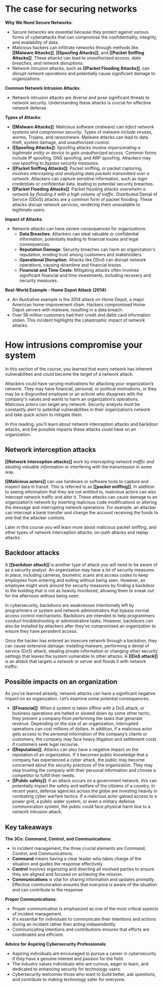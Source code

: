 # The case for securing networks

**Why We Need Secure Networks**:
- Secure networks are essential because they protect against various forms of cyberattacks that can compromise the confidentiality, integrity, and availability of data.
- Malicious hackers can infiltrate networks through methods like **[[Malware Attacks]]**, **[[Spoofing Attacks]]**, and **[[Packet Sniffing Attacks]]**. These attacks can lead to *unauthorized access, data breaches, and network disruptions*.
- Network intrusion attacks, such as **[[Packet Flooding Attacks]]**, can *disrupt network operations* and potentially cause significant damage to organizations.

**Common Network Intrusion Attacks**:
- Network intrusion attacks are diverse and pose significant threats to network security. Understanding these attacks is crucial for effective network defense.

**Types of Attacks**:
- **[[Malware Attacks]]**: Malicious software (malware) can *infect network systems and compromise security*. Types of malware include viruses, worms, Trojans, and ransomware. Malware attacks can lead to data theft, system damage, and unauthorized control.
- **[[Spoofing Attacks]]**: Spoofing attacks involve *impersonating a legitimate entity or device to gain unauthorized access*. Common forms include IP spoofing, DNS spoofing, and ARP spoofing. Attackers may use spoofing to *bypass security measures*.
- **[[Packet Sniffing Attacks]]**: Packet sniffing, or packet capturing, *involves intercepting and analyzing data packets transmitted over a network*. Attackers can capture sensitive information, such as login credentials or confidential data, leading to potential security breaches.
- **[[Packet Flooding Attacks]]**: Packet flooding attacks *overwhelm a network by flooding it with a high volume of traffic*. Distributed Denial of Service (DDoS) attacks are a common form of packet flooding. These attacks disrupt network services, rendering them unavailable to legitimate users.

**Impact of Attacks**:
- Network attacks can have severe consequences for organizations:
   - **Data Breaches**: Attackers can steal valuable or confidential information, potentially leading to financial losses and legal consequences.
   - **Reputation Damage**: Security breaches can harm an organization's reputation, eroding trust among customers and stakeholders.
   - **Operational Disruption**: Attacks like DDoS can disrupt network operations, causing downtime and financial losses.
   - **Financial and Time Costs**: Mitigating attacks often involves significant financial and time investments, including recovery and security measures.

**Real-World Example - Home Depot Attack (2014)**:
- An illustrative example is the 2014 attack on Home Depot, a major American home-improvement chain. Hackers compromised Home Depot servers with malware, resulting in a data breach.
- Over 56 million customers had their credit and debit card information stolen. This incident highlights the catastrophic impact of network attacks.

# How intrusions compromise your system

In this section of the course, you learned that every network has inherent vulnerabilities and could become the target of a network attack.

Attackers could have varying motivations for attacking your organization’s network. They may have financial, personal, or political motivations, or they may be a disgruntled employee or an activist who disagrees with the company's values and wants to harm an organization’s operations. Malicious actors can target any network. Security analysts must be constantly alert to potential vulnerabilities in their organization’s network and take quick action to mitigate them.

In this reading, you’ll learn about network interception attacks and backdoor attacks, and the possible impacts these attacks could have on an organization.

## Network interception attacks 

**[[Network interception attacks]]** work by *intercepting network traffic and stealing valuable information* or interfering with the transmission in some way.

**[[Malicious actors]]** can use hardware or software tools to capture and inspect data in transit. This is referred to as **[[packet sniffing]]**. In addition to seeing information that they are not entitled to, malicious actors can also intercept network traffic and alter it. These attacks can cause damage to an organization’s network by inserting malicious code modifications or altering the message and interrupting network operations. For example, an attacker can intercept a bank transfer and change the account receiving the funds to one that the attacker controls.

Later in this course you will learn more about malicious packet sniffing, and other types of network interception attacks: on-path attacks and replay attacks.

## Backdoor attacks

A **[[backdoor attack]]** is another type of attack you will need to be aware of as a security analyst. An organization may have a lot of security measures in place, including cameras, biometric scans and access codes to keep employees from entering and exiting without being seen. However, an employee might work around the security measures by finding a backdoor to the building that is not as heavily monitored, allowing them to sneak out for the afternoon without being seen. 

In cybersecurity, backdoors are weaknesses intentionally left by programmers or system and network administrators that bypass normal access control mechanisms. Backdoors are intended to help programmers conduct troubleshooting or administrative tasks. However, backdoors can also be installed by attackers after they’ve compromised an organization to ensure they have persistent access.

Once the hacker has entered an insecure network through a backdoor, they can cause extensive damage: installing malware, performing a denial of service (DoS) attack, stealing private information or changing other security settings that leaves the system vulnerable to other attacks. A **[[DoS attack]]** is an attack that targets a network or server and floods it with network traffic.

## Possible impacts on an organization

As you’ve learned already, network attacks can have a significant negative impact on an organization. Let’s examine some potential consequences.

- **[[Financial]]**: When a system is taken offline with a DoS attack, or business operations are halted or slowed down by some other tactic, they prevent a company from performing the tasks that generate revenue. Depending on the size of an organization, interrupted operations can cost millions of dollars. In addition, if a malicious actor gets access to the personal information of the company’s clients or customers, the company may face heavy litigation and settlement costs if customers seek legal recourse.
- **[[Reputation]]**: Attacks can also have a negative impact on the reputation of an organization. If it becomes public knowledge that a company has experienced a cyber attack, the public may become concerned about the security practices of the organization. They may stop trusting the company with their personal information and choose a competitor to fulfill their needs.
- **[[Public safety]]**: If an attack occurs on a government network, this can potentially impact the safety and welfare of the citizens of a country. In recent years, defense agencies across the globe are investing heavily in combating cyber warfare tactics. If a malicious actor gained access to a power grid, a public water system, or even a military defense communication system, the public could face physical harm due to a network intrusion attack.

## Key takeaways

**The 3Cs: Command, Control, and Communications**:
- In incident management, the three crucial elements are Command, Control, and Communications.
- **Command** means having a clear leader who takes charge of the situation and guides the response effectively.
- **Control** involves organizing and directing all involved parties to ensure they are aligned and focused on achieving the mission.
- **Communications** is vital for sharing information and updates promptly. Effective communication ensures that everyone is aware of the situation and can contribute to the response.

**Proper Communications**:
- Proper communication is emphasized as one of the most critical aspects of incident management.
- It's essential for individuals to communicate their intentions and actions during an incident rather than acting independently.
- Communicating intentions and contributions ensures that efforts are coordinated and efficient.

**Advice for Aspiring Cybersecurity Professionals**:
- Aspiring individuals are encouraged to pursue a career in cybersecurity if they have a genuine interest and passion for the field.
- The industry values individuals who are curious, eager to learn, and dedicated to enhancing security for technology users.
- Cybersecurity welcomes those who want to build better, ask questions, and contribute to making technology safer for everyone.
